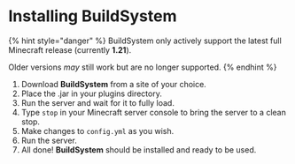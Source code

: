 # Installing BuildSystem

{% hint style="danger" %}
BuildSystem only actively support the latest full Minecraft release (currently **1.21**).&#x20;

Older versions _may_ still work but are no longer supported.
{% endhint %}

1. Download **BuildSystem** from a site of your choice.
2. Place the .jar in your plugins directory.
3. Run the server and wait for it to fully load.
4. Type `stop` in your Minecraft server console to bring the server to a clean stop.
5. Make changes to `config.yml` as you wish.
6. Run the server.
7. All done! **BuildSystem** should be installed and ready to be used.
